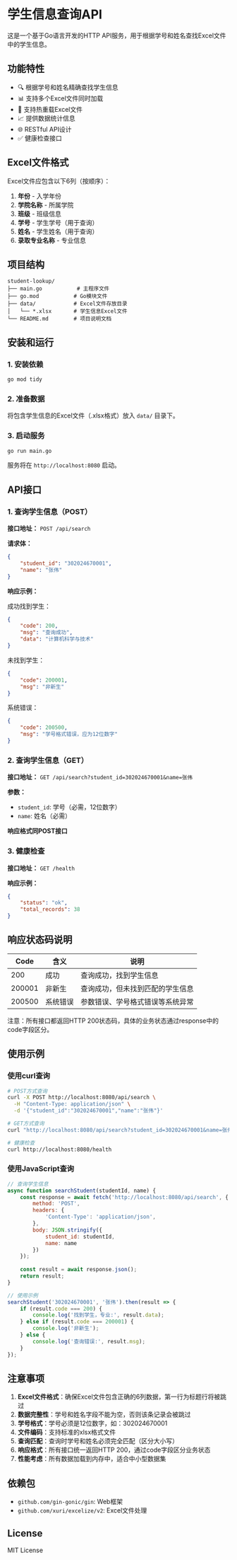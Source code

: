 # 学生信息查询API

这是一个基于Go语言开发的HTTP API服务，用于根据学号和姓名查找Excel文件中的学生信息。

## 功能特性

- 🔍 根据学号和姓名精确查找学生信息
- 📊 支持多个Excel文件同时加载
- 🔄 支持热重载Excel文件
- 📈 提供数据统计信息
- 🌐 RESTful API设计
- ✅ 健康检查接口

## Excel文件格式

Excel文件应包含以下6列（按顺序）：
1. **年份** - 入学年份
2. **学院名称** - 所属学院
3. **班级** - 班级信息
4. **学号** - 学生学号（用于查询）
5. **姓名** - 学生姓名（用于查询）
6. **录取专业名称** - 专业信息

## 项目结构

```
student-lookup/
├── main.go           # 主程序文件
├── go.mod           # Go模块文件
├── data/            # Excel文件存放目录
│   └── *.xlsx       # 学生信息Excel文件
└── README.md        # 项目说明文档
```

## 安装和运行

### 1. 安装依赖

```bash
go mod tidy
```

### 2. 准备数据

将包含学生信息的Excel文件（.xlsx格式）放入 `data/` 目录下。

### 3. 启动服务

```bash
go run main.go
```

服务将在 `http://localhost:8080` 启动。

## API接口

### 1. 查询学生信息（POST）

**接口地址：** `POST /api/search`

**请求体：**
```json
{
    "student_id": "302024670001",
    "name": "张伟"
}
```

**响应示例：**

成功找到学生：
```json
{
    "code": 200,
    "msg": "查询成功",
    "data": "计算机科学与技术"
}
```

未找到学生：
```json
{
    "code": 200001,
    "msg": "非新生"
}
```

系统错误：
```json
{
    "code": 200500,
    "msg": "学号格式错误，应为12位数字"
}
```

### 2. 查询学生信息（GET）

**接口地址：** `GET /api/search?student_id=302024670001&name=张伟`

**参数：**
- `student_id`: 学号（必需，12位数字）
- `name`: 姓名（必需）

**响应格式同POST接口**

### 3. 健康检查

**接口地址：** `GET /health`

**响应示例：**
```json
{
    "status": "ok",
    "total_records": 38
}
```

## 响应状态码说明

| Code | 含义 | 说明 |
|------|------|------|
| 200 | 成功 | 查询成功，找到学生信息 |
| 200001 | 非新生 | 查询成功，但未找到匹配的学生信息 |
| 200500 | 系统错误 | 参数错误、学号格式错误等系统异常 |

注意：所有接口都返回HTTP 200状态码，具体的业务状态通过response中的code字段区分。

## 使用示例

### 使用curl查询

```bash
# POST方式查询
curl -X POST http://localhost:8080/api/search \
  -H "Content-Type: application/json" \
  -d '{"student_id":"302024670001","name":"张伟"}'

# GET方式查询
curl "http://localhost:8080/api/search?student_id=302024670001&name=张伟"

# 健康检查
curl http://localhost:8080/health
```

### 使用JavaScript查询

```javascript
// 查询学生信息
async function searchStudent(studentId, name) {
    const response = await fetch('http://localhost:8080/api/search', {
        method: 'POST',
        headers: {
            'Content-Type': 'application/json',
        },
        body: JSON.stringify({
            student_id: studentId,
            name: name
        })
    });
    
    const result = await response.json();
    return result;
}

// 使用示例
searchStudent('302024670001', '张伟').then(result => {
    if (result.code === 200) {
        console.log('找到学生，专业:', result.data);
    } else if (result.code === 200001) {
        console.log('非新生');
    } else {
        console.log('查询错误:', result.msg);
    }
});
```

## 注意事项

1. **Excel文件格式**：确保Excel文件包含正确的6列数据，第一行为标题行将被跳过
2. **数据完整性**：学号和姓名字段不能为空，否则该条记录会被跳过
3. **学号格式**：学号必须是12位数字，如：302024670001
4. **文件编码**：支持标准的xlsx格式文件
5. **查询匹配**：查询时学号和姓名必须完全匹配（区分大小写）
6. **响应格式**：所有接口统一返回HTTP 200，通过code字段区分业务状态
7. **性能考虑**：所有数据加载到内存中，适合中小型数据集

## 依赖包

- `github.com/gin-gonic/gin`: Web框架
- `github.com/xuri/excelize/v2`: Excel文件处理

## License

MIT License
